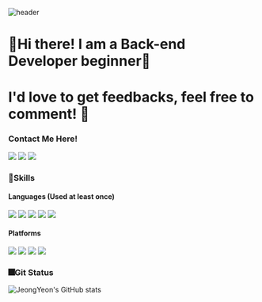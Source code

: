 ![header](https://capsule-render.vercel.app/api?type=wave&color=auto&height=300&section=header&text=JeongYeon's%20Git&fontSize=90)
 

# 👋Hi there! I am a **Back-end Developer** beginner🦖 
# I'd love to get feedbacks, feel free to comment! 💌

### Contact Me Here!
<a href="yjy5923@gmail.com" target="_blank"><img src="https://img.shields.io/badge/yjy5923@gmail.com-red?style=for-the-badge&logo=GMAIL&logoColor=white"/></a> <a href="https://www.instagram.com/rendez_vou_s/" target="_blank"><img src="https://img.shields.io/badge/rendez_vou_s-fuchsia?style=for-the-badge&logo=INSTAGRAM&logoColor=white"/></a>  <a href="https://velog.io/@rendez_vou_s" target="_blank"><img src="https://img.shields.io/badge/velog-99FFCC?style=for-the-badge&logo=VELOG&logoColor=003300"/></a> 

### 💪Skills
#### Languages (Used at least once)
<img src="https://img.shields.io/badge/java-007396?style=for-the-badge&logo=java&logoColor=white"> <img src="https://img.shields.io/badge/javascript-F7DF1E?style=for-the-badge&logo=javascript&logoColor=black"> <img src="https://img.shields.io/badge/c-00599C?style=for-the-badge&logo=c&logoColor=white"> <img src="https://img.shields.io/badge/html5-E34F26?style=for-the-badge&logo=html5&logoColor=white"> <img src="https://img.shields.io/badge/python-3776AB?style=for-the-badge&logo=python&logoColor=white">

#### Platforms
<img src="https://img.shields.io/badge/github-181717?style=for-the-badge&logo=github&logoColor=white"> <img src="https://img.shields.io/badge/springboot-6DB33F?style=for-the-badge&logo=springboot&logoColor=white"> <img src="https://img.shields.io/badge/mysql-4479A1?style=for-the-badge&logo=mysql&logoColor=white"> <img src="https://img.shields.io/badge/eclipse-330099?style=for-the-badge&logo=eclipse&logoColor=white">

### 🎆Git Status
![JeongYeon's GitHub stats](https://github-readme-stats.vercel.app/api?username=YimJeongYeon&show_icons=true&theme=radical)
